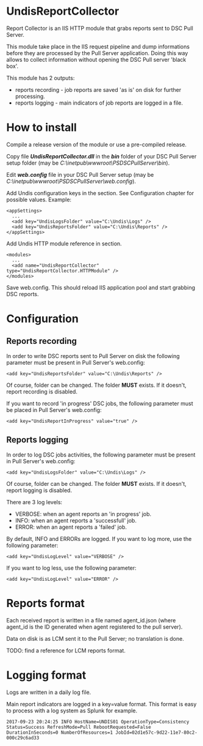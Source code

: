 # UndisReportCollector

Report Collector is an IIS HTTP module that grabs reports sent to DSC Pull Server.

This module take place in the IIS request pipeline and dump informations before they are processed by the Pull Server application. Doing this way allows to collect information without opening the DSC Pull server 'black box'.

This module has 2 outputs:
- reports recording - job reports are saved 'as is' on disk for further processing.
- reports logging - main indicators of job reports are logged in a file.

# How to install

Compile a release version of the module or use a pre-compiled release.

Copy file ***UndisReportCollector.dll*** in the ***bin*** folder of your DSC Pull Server setup folder (may be *C:\inetpub\wwwroot\PSDSCPullServer\bin*).

Edit ***web.config*** file in your DSC Pull Server setup (may be *C:\inetpub\wwwroot\PSDSCPullServer\web.config*).

Add Undis configuration keys in the <appSettings> section. See Configuration chapter for possible values. Example:

    <appSettings>
      ...
      <add key="UndisLogsFolder" value="C:\Undis\Logs" />
      <add key="UndisReportsFolder" value="C:\Undis\Reports" />
    </appSettings>

Add Undis HTTP module reference in ***<modules>*** section.

    <modules>
      ...
      <add name="UndisReportCollector" type="UndisReportCollector.HTTPModule" />
    </modules>

Save web.config. This should reload IIS application pool and start grabbing DSC reports.

# Configuration
## Reports recording

In order to write DSC reports sent to Pull Server on disk the following parameter must be present in Pull Server's web.config:

    <add key="UndisReportsFolder" value="C:\Undis\Reports" />

Of course, folder can be changed.
The folder **MUST** exists. If it doesn't, report recording is disabled.

If you want to record 'in progress' DSC jobs, the following parameter must be placed in Pull Server's web.config:

    <add key="UndisReportInProgress" value="true" />

## Reports logging

In order to log DSC jobs activities, the following parameter must be present in Pull Server's web.config:

    <add key="UndisLogsFolder" value="C:\Undis\Logs" />
    
Of course, folder can be changed.
The folder **MUST** exists. If it doesn't, report logging is disabled.

There are 3 log levels:
- VERBOSE: when an agent reports an 'in progress' job.
- INFO: when an agent reports a 'successfull' job.
- ERROR: when an agent reports a 'failed' job.

By default, INFO and ERRORs are logged. If you want to log more, use the following parameter:

    <add key="UndisLogLevel" value="VERBOSE" />
    
If you want to log less, use the following parameter:

    <add key="UndisLogLevel" value="ERROR" />
    
# Reports format

Each received report is written in a file named agent_id.json (where agent_id is the ID generated when agent registered to the pull server).

Data on disk is as LCM sent it to the Pull Server; no translation is done.

TODO: find a reference for LCM reports format.

# Logging format

Logs are written in a daily log file.

Main report indicators are logged in a key=value format. This format is easy to process with a log system as Splunk for example.

    2017-09-23 20:24:25 INFO HostName=UNDIS01 OperationType=Consistency Status=Success RefreshMode=Pull RebootRequested=False DurationInSeconds=0 NumberOfResources=1 JobId=02d1e57c-9d22-11e7-80c2-000c29c6ad33
